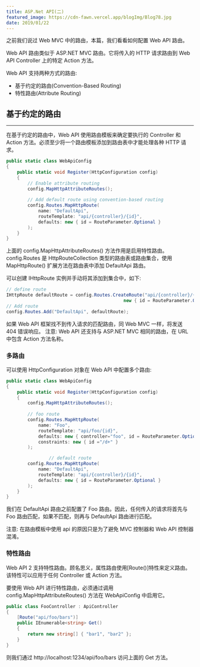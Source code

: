 ```yaml
---
title: ASP.Net API(二)
featured_image: https://cdn-fawn.vercel.app/blogImg/Blog78.jpg
date: 2019/01/22
---
```


之前我们说过 Web MVC 中的路由，本篇，我们看看如何配置 Web API 路由。

Web API 路由类似于 ASP.NET MVC 路由。它将传入的 HTTP 请求路由到 Web API Controller 上的特定 Action 方法。

Web API 支持两种方式的路由: 
- 基于约定的路由(Convention-Based Routing)
- 特性路由(Attribute Routing)

## 基于约定的路由
***  
在基于约定的路由中，Web API 使用路由模板来确定要执行的 Controller 和 Action 方法。必须至少将一个路由模板添加到路由表中才能处理各种 HTTP 请求。
``` csharp
public static class WebApiConfig
{
    public static void Register(HttpConfiguration config)
    {
        // Enable attribute routing
        config.MapHttpAttributeRoutes();
        
        // Add default route using convention-based routing
        config.Routes.MapHttpRoute(
            name: "DefaultApi",
            routeTemplate: "api/{controller}/{id}",
            defaults: new { id = RouteParameter.Optional }
        );
    }
}
```

上面的 config.MapHttpAttributeRoutes() 方法作用是启用特性路由。
config.Routes 是 HttpRouteCollection 类型的路由表或路由集合，使用 MapHttpRoute() 扩展方法在路由表中添加 DefaultApi 路由。

可以创建 IHttpRoute 实例并手动将其添加到集合中，如下: 
``` csharp
// define route
IHttpRoute defaultRoute = config.Routes.CreateRoute("api/{controller}/{id}", 
                                            new { id = RouteParameter.Optional }, null);
// Add route
config.Routes.Add("DefaultApi", defaultRoute);
```

如果 Web API 框架找不到传入请求的匹配路由，同 Web MVC 一样，将发送 404 错误响应。
注意: Web API 还支持与 ASP.NET MVC 相同的路由，在 URL 中包含 Action 方法名称。

### 多路由
可以使用 HttpConfiguration 对象在 Web API 中配置多个路由: 
``` csharp
public static class WebApiConfig
{
    public static void Register(HttpConfiguration config)
    {
        config.MapHttpAttributeRoutes();
    
        // foo route
        config.Routes.MapHttpRoute(
            name: "Foo",
            routeTemplate: "api/foo/{id}",
            defaults: new { controller="foo", id = RouteParameter.Optional }
            constraints: new { id ="/d+" }
        );

                // default route
        config.Routes.MapHttpRoute(
            name: "DefaultApi",
            routeTemplate: "api/{controller}/{id}",
            defaults: new { id = RouteParameter.Optional }
        );
    }
}
```

我们在 DefaultApi 路由之前配置了 Foo 路由。因此，任何传入的请求将首先与 Foo 路由匹配，如果不匹配，则再与 DefaultApi 路由进行匹配。

注意: 在路由模板中使用 api 的原因只是为了避免 MVC 控制器和 Web API 控制器混淆。

### 特性路由
Web API 2 支持特性路由。顾名思义，属性路由使用[Route()]特性来定义路由。该特性可以应用于任何 Controller 或 Action 方法。

要使用 Web API 进行特性路由，必须通过调用 config.MapHttpAttributeRoutes() 方法在 WebApiConfig 中启用它。
``` csharp
public class FooController : ApiController
{
    [Route("api/foo/bars")]
    public IEnumerable<string> Get()
    {
        return new string[] { "bar1", "bar2" };
    }
}
```

则我们通过 http://localhost:1234/api/foo/bars 访问上面的 Get 方法。